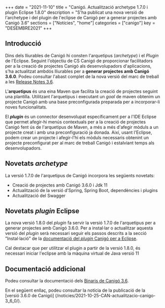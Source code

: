+++
date = "2021-11-10"
title = "Canigó. Actualització archetype 1.7.0 i plugin Eclipse 1.8.0"
description = "S'ha publicat una nova versió de l'archetype i del plugin de l'eclipse de Canigó per a generar projectes amb Canigó 3.6"
sections = ["Notícies", "home"]
categories = ["canigo"]
key = "DESEMBRE2021"
+++

## Introducció

Dins dels lliurables de Canigó hi consten l'arquetipus (_archetype_) i el _Plugin_ de l'Eclipse. Seguint l'objectiu
de CS Canigó de proporcionar facilitadors per a la creació de projectes Canigó als desenvolupadors d'aplicacions, s'ha
actualitzat ambdós lliurables per a **generar projectes amb Canigó 3.6.0**. Podeu consultar l'abast complet de la
nova versió del marc de treball a les [Release Notes 3.6](/canigo-download-related/release-notes-canigo-36).

L'**arquetipus** és una eina Maven que facilita la creació de projectes seguint una plantilla. Utilitzant l'arquetipus i
executant un _goal_ de maven obtenim un projecte Canigó amb una base preconfigurada preparada per a incorporar-li noves
funcionalitats.

El **_plugin_** és un connector desenvolupat específicament per a l'IDE Eclipse que permet afegir-hi menús contextuals
per a la creació de projectes Canigó fent ús de l'arquetipus de Maven, a més a més d'afegir mòduls a un projecte creat i
amb una preconfiguració ja donada. Així, usant l'Eclipse, podem crear un projecte i afegir-l'hi els mòduls necessaris
obtenint un projecte preconfigurat per al marc de treball Canigó i estalviant temps als desenvolupadors.

## Novetats _archetype_

La versió 1.7.0 de l'arquetipus de Canigó incorpora les següents novetats:

- Creació de projectes amb Canigó 3.6.0 i Jdk 11
- Actualització de la versió d'Spring, Spring Boot, dependències i plugins
- Actualització del Swagger

## Novetats _plugin_ Eclipse

La nova versió 1.8.0 del _plugin_ fa servir la versió 1.7.0 de l'arquetipus per a generar projectes amb Canigó 3.6.0.
Per a instal·lar o actualitzar aquesta versió del _plugin_ serà necessari seguir els passos descrits a la secció
"Instal·lació" de la [documentació del _plugin_ Canigó per a Eclipse](/canigo-download-related/plugin-canigo/).

Cal destacar que per utilitzar el plugin a partir de la versió 1.8.0, és necessari iniciar l'eclipse amb la màquina virtual de Java versió 11

## Documentació addicional

Podeu consultar la documentació dels [Binaris de Canigó 3.6](/canigo/download/canigo-36/).

En el següent enllaç, podeu consultar la notícia de la publicació de la [versió 3.6.0 de Canigó]
(/noticies/2021-10-25-CAN-actualitzacio-canigo-3_6_0/).
